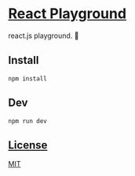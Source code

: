 # [React Playground](https://github.com/qvil/react-playground)

react.js playground. 🚀

## Install

```
npm install
```

## Dev

```
npm run dev
```

## [License](https://github.com/qvil/react-playground/blob/master/LICENSE)

[MIT](https://github.com/qvil/react-playground/blob/master/LICENSE)

